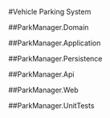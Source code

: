 #Vehicle Parking System

##ParkManager.Domain

##ParkManager.Application

##ParkManager.Persistence

##ParkManager.Api

##ParkManager.Web

##ParkManager.UnitTests